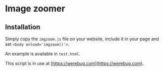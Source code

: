 # Image zoomer

## Installation

Simply copy the `imgzoom.js` file on your website, include it in your page and set `<body onload='imgzoom()'>`.

An example is available in `test.html`.

This script is in use at [https://werebug.com](https://werebug.com).
